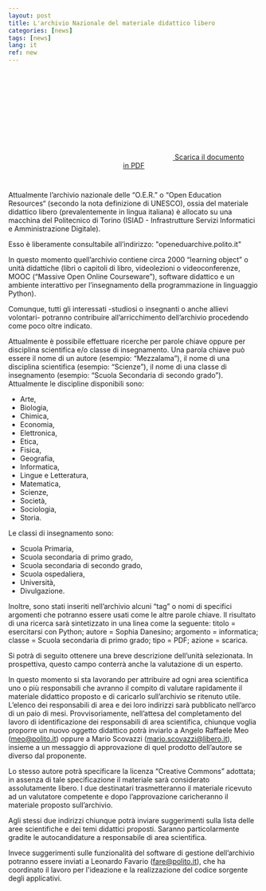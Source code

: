 ```yaml
---
layout: post
title: L'archivio Nazionale del materiale didattico libero
categories: [news]
tags: [news]
lang: it
ref: new
---
```


<div style="text-align: center; padding: 2em;">
<a class="btn btn-success btn-lg btn-icon" href="../assets/repo/20231113_archivio_nazionale_materiale_didattico.pdf">
<span class="rounded-icon">
<svg class="icon icon-success">
<use xlink:href="../../assets/bootstrap-italia/dist/svg/sprite.svg#it-arrow-right"></use>
</svg>
</span>
<span>Scarica il documento in PDF</span>
</a>
</div>


Attualmente l’archivio nazionale delle “O.E.R.” o “Open Education Resources“ 
(secondo la nota definizione di UNESCO), ossia del materiale didattico libero
(prevalentemente in lingua italiana) è allocato su una macchina del Politecnico
di Torino (ISIAD - Infrastrutture Servizi Informatici e Amministrazione
Digitale).  

Esso è liberamente consultabile all’indirizzo: "openeduarchive.polito.it" 

In questo momento quell’archivio contiene circa 2000
“learning object” o unità didattiche (libri o capitoli di libro, videolezioni
o videoconferenze, MOOC (“Massive Open Online Courseware”), software didattico
e un ambiente interattivo per l’insegnamento della programmazione in linguaggio
Python). 

Comunque, tutti gli interessati -studiosi o insegnanti o anche allievi
volontari- potranno contribuire all’arricchimento dell’archivio procedendo come
poco oltre indicato.  

Attualmente è possibile effettuare ricerche per parole chiave oppure per 
disciplina scientifica e/o classe di insegnamento.  Una
parola chiave può essere il nome di un autore (esempio: “Mezzalama”), il nome
di una disciplina scientifica (esempio: “Scienze”), il nome di una classe di
insegnamento (esempio: “Scuola Secondaria di secondo grado”). Attualmente le
discipline disponibili sono: 

* Arte,
* Biologia, 
* Chimica, 
* Economia, 
* Elettronica,
* Etica, 
* Fisica, 
* Geografia, 
* Informatica, 
* Lingue e Letteratura, 
* Matematica,
* Scienze, 
* Società, 
* Sociologia, 
* Storia.  

Le classi di insegnamento sono: 

* Scuola Primaria, 
* Scuola secondaria di primo grado, 
* Scuola secondaria di secondo grado,
* Scuola ospedaliera, 
* Università, 
* Divulgazione.  

Inoltre, sono stati inseriti nell’archivio alcuni “tag” o nomi di specifici
argomenti che potranno essere usati come le altre parole chiave.  Il risultato
di una ricerca sarà sintetizzato in una linea come la seguente: 
titolo = esercitarsi con Python;
autore = Sophia Danesino; 
argomento = informatica; 
classe = Scuola secondaria di primo grado; 
tipo = PDF; 
azione = scarica. 

Si potrà di seguito ottenere una breve descrizione dell’unità selezionata. 
In prospettiva, questo campo conterrà anche la valutazione di un esperto.  

In questo momento si sta lavorando per attribuire ad ogni area scientifica uno o 
più responsabili che avranno il
compito di valutare rapidamente il materiale didattico proposto e di caricarlo
sull’archivio se ritenuto utile. L’elenco dei responsabili di area e dei loro
indirizzi sarà pubblicato nell’arco di un paio di mesi. Provvisoriamente,
nell’attesa del completamento del lavoro di identificazione dei responsabili di
area scientifica, chiunque voglia proporre un nuovo oggetto didattico potrà
inviarlo a Angelo Raffaele Meo (meo@polito.it) oppure a Mario Scovazzi
(mario.scovazzi@libero.it), insieme a un messaggio di approvazione di quel
prodotto dell’autore se diverso dal proponente. 

Lo stesso autore potrà
specificare la licenza “Creative Commons” adottata; in assenza di tale
specificazione il materiale sarà considerato assolutamente libero. I due
destinatari trasmetteranno il materiale ricevuto ad un valutatore competente
e dopo l’approvazione  caricheranno il materiale proposto sull’archivio. 

Agli stessi due indirizzi chiunque potrà inviare suggerimenti sulla lista delle aree
scientifiche e dei temi didattici proposti. Saranno particolarmente gradite le
autocandidature a responsabile di area scientifica. 

Invece suggerimenti sulle funzionalità del software di gestione dell’archivio
potranno essere inviati a Leonardo Favario (fare@polito.it), che ha coordinato
il lavoro per l'ideazione e la realizzazione del codice sorgente degli
applicativi.

